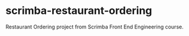 # scrimba-restaurant-ordering
Restaurant Ordering project from Scrimba Front End Engineering course.
